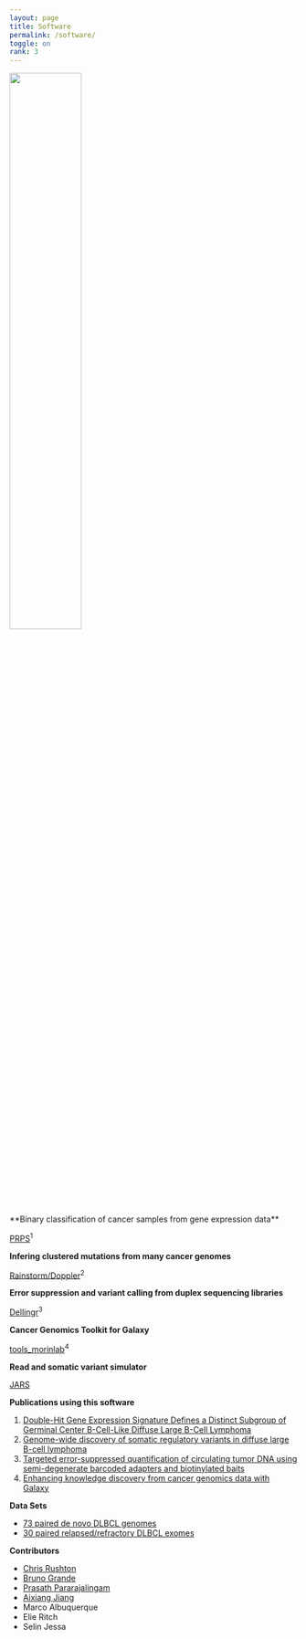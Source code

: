 ```yaml
---
layout: page
title: Software
permalink: /software/
toggle: on
rank: 3
---
```


<div style="margin-bottom: 50px;">
    <img class="float-right" width="50%" src="{{ 'projects/wordcloud.png' | prepend: site.images_dir | prepend: site.baseurl }}" />
</div>
**Binary classification of cancer samples from gene expression data**

[PRPS](https://github.com/ajiangsfu/PRPS)<sup>1</sup>

**Infering clustered mutations from many cancer genomes**

[Rainstorm/Doppler](https://github.com/rdmorin/mutation_rainstorm)<sup>2</sup>

**Error suppression and variant calling from duplex sequencing libraries**

[Dellingr](https://github.com/morinlab/Dellingr)<sup>3</sup>

**Cancer Genomics Toolkit for Galaxy**

[tools_morinlab](https://github.com/morinlab/tools-morinlab)<sup>4</sup>

**Read and somatic variant simulator**

[JARS](https://github.com/morinlab/JARS)

**Publications using this software**

1. [Double-Hit Gene Expression Signature Defines a Distinct Subgroup of Germinal Center B-Cell-Like Diffuse Large B-Cell Lymphoma](http://ascopubs.org/doi/full/10.1200/JCO.18.01583)
2. [Genome-wide discovery of somatic regulatory variants in diffuse large B-cell lymphoma](https://www.nature.com/articles/s41467-018-06354-3)
3. [Targeted error-suppressed quantification of circulating tumor DNA using semi-degenerate barcoded adapters and biotinylated baits](https://www.nature.com/articles/s41598-017-10269-2)
4. [Enhancing knowledge discovery from cancer genomics data with Galaxy](https://academic.oup.com/gigascience/article-lookup/doi/10.1093/gigascience/gix015)

**Data Sets**

* [73 paired de novo DLBCL genomes](https://ega-archive.org/studies/EGAS00001002936)
* [30 paired relapsed/refractory DLBCL exomes](https://ega-archive.org/datasets/EGAD00001003395)

**Contributors**

* [Chris Rushton](https://github.com/ckrushton)
* [Bruno Grande](https://github.com/scientificbruno)
* [Prasath Pararajalingam](https://github.com/ppararaj)
* [Aixiang Jiang](https://github.com/ajiangsfu)
* Marco Albuquerque
* Elie Ritch
* Selin Jessa


